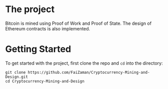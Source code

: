 # The project

Bitcoin is mined using Proof of Work and Proof of State.
The design of Ethereum contracts is also implemented.

# Getting Started

To get started with the project, first clone the repo and `cd` into the directory:

```
git clone https://github.com/FaiZaman/Cryptocurrency-Mining-and-Design.git
cd Cryptocurrency-Mining-and-Design
```
